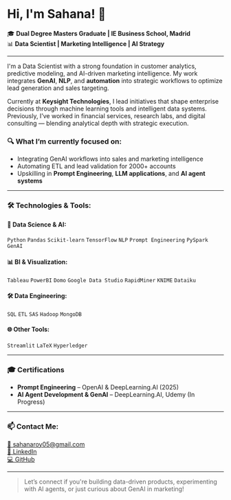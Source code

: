 # Hi, I'm Sahana! 👋

🎓 **Dual Degree Masters Graduate | IE Business School, Madrid**  
📊 **Data Scientist | Marketing Intelligence | AI Strategy**

---

I'm a Data Scientist with a strong foundation in customer analytics, predictive modeling, and AI-driven marketing intelligence. My work integrates **GenAI**, **NLP**, and **automation** into strategic workflows to optimize lead generation and sales targeting.

Currently at **Keysight Technologies**, I lead initiatives that shape enterprise decisions through machine learning tools and intelligent data systems. Previously, I’ve worked in financial services, research labs, and digital consulting — blending analytical depth with strategic execution.

### 🔍 What I’m currently focused on:
- Integrating GenAI workflows into sales and marketing intelligence
- Automating ETL and lead validation for 2000+ accounts
- Upskilling in **Prompt Engineering**, **LLM applications**, and **AI agent systems**

---

### 🛠 Technologies & Tools:

#### 🧠 Data Science & AI:
`Python` `Pandas` `Scikit-learn` `TensorFlow` `NLP` `Prompt Engineering` `PySpark` `GenAI`

#### 📊 BI & Visualization:
`Tableau` `PowerBI` `Domo` `Google Data Studio` `RapidMiner` `KNIME` `Dataiku`

#### 🛠 Data Engineering:
`SQL` `ETL` `SAS` `Hadoop` `MongoDB`

#### 🌐 Other Tools:
`Streamlit` `LaTeX` `Hyperledger`

---

### 🎓 Certifications
- **Prompt Engineering** – OpenAI & DeepLearning.AI (2025)  
- **AI Agent Development & GenAI** – DeepLearning.AI, Udemy (In Progress)

---

### 📫 Contact Me:
[📧 sahanaroy05@gmail.com](mailto:sahanaroy05@gmail.com)  
[🔗 LinkedIn](https://www.linkedin.com/in/sahanaroy)  
[💻 GitHub](https://github.com/sahana-roy)

---

> Let’s connect if you're building data-driven products, experimenting with AI agents, or just curious about GenAI in marketing!
